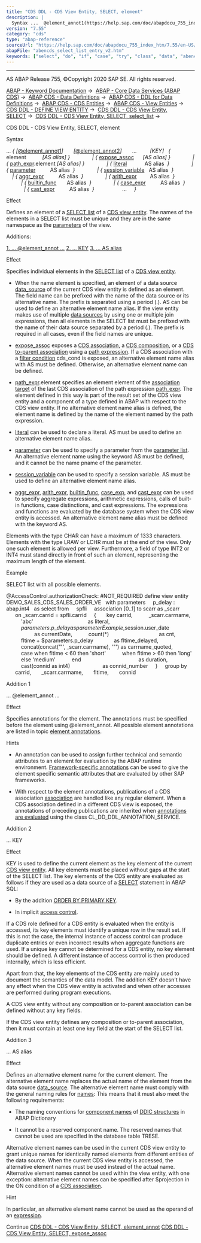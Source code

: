 ```yaml
---
title: "CDS DDL - CDS View Entity, SELECT, element"
description: |
  Syntax ...  @element_annot1(https://help.sap.com/doc/abapdocu_755_index_htm/7.55/en-US/abencds_element_annotations_v2.htm) @element_annot2(https://help.sap.com/doc/abapdocu_755_index_htm/7.55/en-US/abencds_element_annotations_v2.htm) ... KEY    element
version: "7.55"
category: "cds"
type: "abap-reference"
sourceUrl: "https://help.sap.com/doc/abapdocu_755_index_htm/7.55/en-US/abencds_select_list_entry_v2.htm"
abapFile: "abencds_select_list_entry_v2.htm"
keywords: ["select", "do", "if", "case", "try", "class", "data", "abencds", "list", "entry"]
---
```


* * *

AS ABAP Release 755, ©Copyright 2020 SAP SE. All rights reserved.

[ABAP - Keyword Documentation](https://help.sap.com/doc/abapdocu_755_index_htm/7.55/en-US/abenabap.htm) →  [ABAP - Core Data Services (ABAP CDS)](https://help.sap.com/doc/abapdocu_755_index_htm/7.55/en-US/abencds.htm) →  [ABAP CDS - Data Definitions](https://help.sap.com/doc/abapdocu_755_index_htm/7.55/en-US/abencds_entities.htm) →  [ABAP CDS - DDL for Data Definitions](https://help.sap.com/doc/abapdocu_755_index_htm/7.55/en-US/abencds_f1_ddl_syntax.htm) →  [ABAP CDS - CDS Entities](https://help.sap.com/doc/abapdocu_755_index_htm/7.55/en-US/abencds_view_entity.htm) →  [ABAP CDS - View Entities](https://help.sap.com/doc/abapdocu_755_index_htm/7.55/en-US/abencds_v2_views.htm) →  [CDS DDL - DEFINE VIEW ENTITY](https://help.sap.com/doc/abapdocu_755_index_htm/7.55/en-US/abencds_define_view_entity.htm) →  [CDS DDL - CDS View Entity, SELECT](https://help.sap.com/doc/abapdocu_755_index_htm/7.55/en-US/abencds_select_statement_v2.htm) →  [CDS DDL - CDS View Entity, SELECT, select\_list](https://help.sap.com/doc/abapdocu_755_index_htm/7.55/en-US/abencds_select_list_v2.htm) → 

CDS DDL - CDS View Entity, SELECT, element

Syntax

... *{* *\[*[@element\_annot1](https://help.sap.com/doc/abapdocu_755_index_htm/7.55/en-US/abencds_element_annotations_v2.htm)*\]*
      *\[*[@element\_annot2](https://help.sap.com/doc/abapdocu_755_index_htm/7.55/en-US/abencds_element_annotations_v2.htm)*\]*
      ...
        *\[*KEY*\]*   *{* element           *\[*AS alias*\]* *}*
              *|* *{* [expose\_assoc](https://help.sap.com/doc/abapdocu_755_index_htm/7.55/en-US/abencds_select_list_association_v2.htm)      *\[*AS alias*\]* *}*
              *|* *{* [path\_expr](https://help.sap.com/doc/abapdocu_755_index_htm/7.55/en-US/abencds_path_expression_v2.htm).element *\[*AS alias*\]* *}*
              *|* *{* [literal](https://help.sap.com/doc/abapdocu_755_index_htm/7.55/en-US/abencds_literal_v2.htm)            AS alias  *}*
              *|* *{* [parameter](https://help.sap.com/doc/abapdocu_755_index_htm/7.55/en-US/abencds_parameter_v2.htm)          AS alias  *}*
              *|* *{* [session\_variable](https://help.sap.com/doc/abapdocu_755_index_htm/7.55/en-US/abencds_session_variable_v2.htm)   AS alias  *}*
              *|* *{* [aggr\_expr](https://help.sap.com/doc/abapdocu_755_index_htm/7.55/en-US/abencds_aggregate_functions_v2.htm)          AS alias  *}*
              *|* *{* [arith\_expr](https://help.sap.com/doc/abapdocu_755_index_htm/7.55/en-US/abencds_arithmetic_expression_v2.htm)         AS alias  *}*
              *|* *{* [builtin\_func](https://help.sap.com/doc/abapdocu_755_index_htm/7.55/en-US/abencds_builtin_functions_v2.htm)       AS alias  *}*
              *|* *{* [case\_expr](https://help.sap.com/doc/abapdocu_755_index_htm/7.55/en-US/abencds_case_expression_v2.htm)          AS alias  *}*
              *|* *{* [cast\_expr](https://help.sap.com/doc/abapdocu_755_index_htm/7.55/en-US/abencds_cast_expression_v2.htm)          AS alias  *}*
                  ...
    *}*

Effect

Defines an element of a [SELECT list](https://help.sap.com/doc/abapdocu_755_index_htm/7.55/en-US/abencds_select_list_v2.htm) of a [CDS view entity](https://help.sap.com/doc/abapdocu_755_index_htm/7.55/en-US/abencds_v2_view_glosry.htm "Glossary Entry"). The names of the elements in a SELECT list must be unique and they are in the same namespace as the [parameters](https://help.sap.com/doc/abapdocu_755_index_htm/7.55/en-US/abencds_parameter_list_v2.htm) of the view.

Additions:

[1\. ... @element\_annot ...](#!ABAP_ADDITION_1@1@)
[2\. ... KEY](#!ABAP_ADDITION_2@2@)
[3\. ... AS alias](#!ABAP_ADDITION_3@3@)

Effect

Specifies individual elements in the [SELECT list](https://help.sap.com/doc/abapdocu_755_index_htm/7.55/en-US/abencds_select_list_v2.htm) of a [CDS view entity](https://help.sap.com/doc/abapdocu_755_index_htm/7.55/en-US/abencds_v2_view_glosry.htm "Glossary Entry").

-   When the name element is specified, an element of a data source [data\_source](https://help.sap.com/doc/abapdocu_755_index_htm/7.55/en-US/abencds_data_source_v2.htm) of the current CDS view entity is defined as an element. The field name can be prefixed with the name of the data source or its alternative name. The prefix is separated using a period (.). AS can be used to define an alternative element name alias.
    If the view entity makes use of multiple [data sources](https://help.sap.com/doc/abapdocu_755_index_htm/7.55/en-US/abencds_data_source_v2.htm) by using one or multiple join expressions, then all elements in the SELECT list must be prefixed with the name of their data source separated by a period (.). The prefix is required in all cases, even if the field names are unique.

-   [expose\_assoc](https://help.sap.com/doc/abapdocu_755_index_htm/7.55/en-US/abencds_select_list_association_v2.htm) exposes a [CDS association](https://help.sap.com/doc/abapdocu_755_index_htm/7.55/en-US/abencds_association_glosry.htm "Glossary Entry"), a [CDS composition](https://help.sap.com/doc/abapdocu_755_index_htm/7.55/en-US/abencds_composition_glosry.htm "Glossary Entry"), or a [CDS to-parent association](https://help.sap.com/doc/abapdocu_755_index_htm/7.55/en-US/abento_parent_association_glosry.htm "Glossary Entry") using a [path expression](https://help.sap.com/doc/abapdocu_755_index_htm/7.55/en-US/abencds_path_expression_v2.htm). If a CDS association with a [filter condition](https://help.sap.com/doc/abapdocu_755_index_htm/7.55/en-US/abencds_path_expression_filter_v2.htm) cds\_cond is exposed, an alternative element name alias with AS must be defined. Otherwise, an alternative element name can be defined.

-   [path\_expr](https://help.sap.com/doc/abapdocu_755_index_htm/7.55/en-US/abencds_path_expression_v2.htm).element specifies an element element of the [association target](https://help.sap.com/doc/abapdocu_755_index_htm/7.55/en-US/abenassociation_target_glosry.htm "Glossary Entry") of the last CDS association of the path expression [path\_expr](https://help.sap.com/doc/abapdocu_755_index_htm/7.55/en-US/abencds_path_expression_v2.htm). The element defined in this way is part of the result set of the CDS view entity and a component of a type defined in ABAP with respect to the CDS view entity. If no alternative element name alias is defined, the element name is defined by the name of the element named by the path expression.

-   [literal](https://help.sap.com/doc/abapdocu_755_index_htm/7.55/en-US/abencds_literal_v2.htm) can be used to declare a literal. AS must be used to define an alternative element name alias.

-   [parameter](https://help.sap.com/doc/abapdocu_755_index_htm/7.55/en-US/abencds_parameter_v2.htm) can be used to specify a parameter from the [parameter list](https://help.sap.com/doc/abapdocu_755_index_htm/7.55/en-US/abencds_parameter_list_v2.htm). An alternative element name using the keyword AS must be defined, and it cannot be the name pname of the parameter.

-   [session\_variable](https://help.sap.com/doc/abapdocu_755_index_htm/7.55/en-US/abencds_session_variable_v2.htm) can be used to specify a session variable. AS must be used to define an alternative element name alias.

-   [aggr\_expr](https://help.sap.com/doc/abapdocu_755_index_htm/7.55/en-US/abencds_aggregate_functions_v2.htm), [arith\_expr](https://help.sap.com/doc/abapdocu_755_index_htm/7.55/en-US/abencds_arithmetic_expression_v2.htm), [builtin\_func](https://help.sap.com/doc/abapdocu_755_index_htm/7.55/en-US/abencds_builtin_functions_v2.htm), [case\_exp](https://help.sap.com/doc/abapdocu_755_index_htm/7.55/en-US/abencds_case_expression_v2.htm), and [cast\_expr](https://help.sap.com/doc/abapdocu_755_index_htm/7.55/en-US/abencds_cast_expression_v2.htm) can be used to specify aggregate expressions, arithmetic expressions, calls of built-in functions, case distinctions, and cast expressions. The expressions and functions are evaluated by the database system when the CDS view entity is accessed. An alternative element name alias must be defined with the keyword AS.

Elements with the type CHAR can have a maximum of 1333 characters. Elements with the type LRAW or LCHR must be at the end of the view. Only one such element is allowed per view. Furthermore, a field of type INT2 or INT4 must stand directly in front of such an element, representing the maximum length of the element.

Example

SELECT list with all possible elements.

@AccessControl.authorizationCheck: #NOT\_REQUIRED
define view entity DEMO\_SALES\_CDS\_SALES\_ORDER\_VE
  with parameters
    p\_delay : abap.int4
  as select from
    spfli
    association \[0..1\] to scarr as \_scarr
      on \_scarr.carrid = spfli.carrid
    {
      key carrid,
          \_scarr.carrname,
          'abc'                                     as literal,
          $parameters.p\_delay                       as parameterExample,
          $session.user\_date                        as currentDate,
          count(\*)                                  as cnt,
          fltime + $parameters.p\_delay              as fltime\_delayed,
          concat(concat('"', \_scarr.carrname), '"') as carrname\_quoted,
          case when fltime < 60 then 'short'
          when fltime > 60 then 'long'
          else 'medium'
          end                                       as duration,
          cast(connid as int4)                      as connid\_number
    }
    group by
      carrid,
      \_scarr.carrname,
      fltime,
      connid

Addition 1

... @element\_annot ...

Effect

Specifies annotations for the element. The annotations must be specified before the element using @element\_annot. All possible element annotations are listed in topic [element annotations](https://help.sap.com/doc/abapdocu_755_index_htm/7.55/en-US/abencds_element_annotations_v2.htm).

Hints

-   An annotation can be used to assign further technical and semantic attributes to an element for evaluation by the ABAP runtime environment. [Framework-specific annotations](https://help.sap.com/doc/abapdocu_755_index_htm/7.55/en-US/abenfrmwrk_annotation_glosry.htm "Glossary Entry") can be used to give the element specific semantic attributes that are evaluated by other SAP frameworks.

-   With respect to the element annotations, publications of a CDS association [association](https://help.sap.com/doc/abapdocu_755_index_htm/7.55/en-US/abencds_select_list_association_v2.htm) are handled like any regular element. When a CDS association defined in a different CDS view is exposed, the annotations of preceding publications are inherited when [annotations are evaluated](https://help.sap.com/doc/abapdocu_755_index_htm/7.55/en-US/abencds_annotations_analysis.htm) using the class CL\_DD\_DDL\_ANNOTATION\_SERVICE.
    

Addition 2

... KEY

Effect

KEY is used to define the current element as the key element of the current [CDS view entity](https://help.sap.com/doc/abapdocu_755_index_htm/7.55/en-US/abencds_v2_view_glosry.htm "Glossary Entry"). All key elements must be placed without gaps at the start of the SELECT list. The key elements of the CDS entity are evaluated as follows if they are used as a data source of a [SELECT](https://help.sap.com/doc/abapdocu_755_index_htm/7.55/en-US/abapselect.htm) statement in ABAP SQL:

-   By the addition [ORDER BY PRIMARY KEY](https://help.sap.com/doc/abapdocu_755_index_htm/7.55/en-US/abaporderby_clause.htm).

-   In implicit [access control](https://help.sap.com/doc/abapdocu_755_index_htm/7.55/en-US/abencds_access_control_glosry.htm "Glossary Entry").

If a CDS role defined for a CDS entity is evaluated when the entity is accessed, its key elements must identify a unique row in the result set. If this is not the case, the internal instance of access control can produce duplicate entries or even incorrect results when aggregate functions are used. If a unique key cannot be determined for a CDS entity, no key element should be defined. A different instance of access control is then produced internally, which is less efficient.

Apart from that, the key elements of the CDS entity are mainly used to document the semantics of the data model. The addition KEY doesn't have any effect when the CDS view entity is activated and when other accesses are performed during program executions.

A CDS view entity without any composition or to-parent association can be defined without any key fields.

If the CDS view entity defines any composition or to-parent association, then it must contain at least one key field at the start of the SELECT list.

Addition 3

... AS alias

Effect

Defines an alternative element name for the current element. The alternative element name replaces the actual name of the element from the data source [data\_source](https://help.sap.com/doc/abapdocu_755_index_htm/7.55/en-US/abencds_data_source_v2.htm). The alternative element name must comply with the general naming rules for [names](https://help.sap.com/doc/abapdocu_755_index_htm/7.55/en-US/abencds_general_syntax_rules.htm): This means that it must also meet the following requirements:

-   The naming conventions for [component names](https://help.sap.com/doc/abapdocu_755_index_htm/7.55/en-US/abenddic_structures_tech.htm) of [DDIC structures](https://help.sap.com/doc/abapdocu_755_index_htm/7.55/en-US/abenddic_structures.htm) in ABAP Dictionary

-   It cannot be a reserved component name. The reserved names that cannot be used are specified in the database table TRESE.

Alternative element names can be used in the current CDS view entity to grant unique names for identically named elements from different entities of the data source. When the current CDS view entity is accessed, the alternative element names must be used instead of the actual name. Alternative element names cannot be used within the view entity, with one exception: alternative element names can be specified after $projection in the ON condition of a [CDS association](https://help.sap.com/doc/abapdocu_755_index_htm/7.55/en-US/abencds_association_glosry.htm "Glossary Entry").

Hint

In particular, an alternative element name cannot be used as the operand of an [expression](https://help.sap.com/doc/abapdocu_755_index_htm/7.55/en-US/abencds_operands_and_expr_v2.htm).

Continue
[CDS DDL - CDS View Entity, SELECT, element\_annot](https://help.sap.com/doc/abapdocu_755_index_htm/7.55/en-US/abencds_element_annotations_v2.htm)
[CDS DDL - CDS View Entity, SELECT, expose\_assoc](https://help.sap.com/doc/abapdocu_755_index_htm/7.55/en-US/abencds_select_list_association_v2.htm)